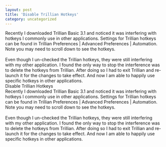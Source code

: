 ```yaml
---
layout: post
title: 'Disable Trillian Hotkeys'
category: uncategorized
---
```


Recently I downloaded Trillian Basic 3.1 and noticed it was interfering with hotkeys I commonly use in other applications.  Settings for Trillian hotkeys can be found in Trillian Preferences | Advanced Preferences | Automation.  Note you may need to scroll down to see the hotkeys.<br /><br />Even though I un-checked the Trillian hotkeys, they were still interfering with my other application.  I found the only way to stop the interference was to delete the hotkeys from Trillian.  After doing so I had to exit Trillian and re-launch it for the changes to take effect.  And now I am able to happily use specific hotkeys in other applications.<br />Disable Trillian Hotkeys<br />Recently I downloaded Trillian Basic 3.1 and noticed it was interfering with hotkeys I commonly use in other applications.  Settings for Trillian hotkeys can be found in Trillian Preferences | Advanced Preferences | Automation.  Note you may need to scroll down to see the hotkeys.<br /><br />Even though I un-checked the Trillian hotkeys, they were still interfering with my other application.  I found the only way to stop the interference was to delete the hotkeys from Trillian.  After doing so I had to exit Trillian and re-launch it for the changes to take effect.  And now I am able to happily use specific hotkeys in other applications.
